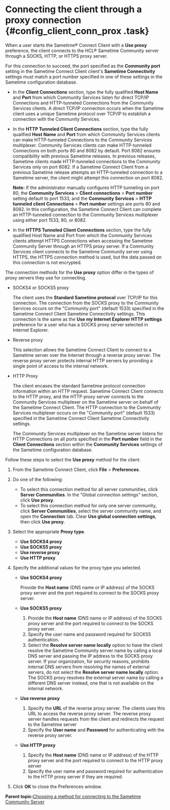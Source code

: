 # Connecting the client through a proxy connection {#config_client_conn_prox .task}

When a user starts the Sametime® Connect Client with a **Use proxy** preference, the client connects to the HCL® Sametime Community server through a SOCKS, HTTP, or HTTPS proxy server.

For this connection to succeed, the port specified as the **Community port** setting in the Sametime Connect Client client's **Sametime Connectivity** settings must match a port number specified in one of these settings in the Sametime configuration database.

-   In the **Client Connections** section, type the fully qualified **Host Name** and **Port** from which Community Services listen for direct TCP/IP Connections and HTTP-tunneled Connections from the Community Services clients. A direct TCP/IP connection occurs when the Sametime client uses a unique Sametime protocol over TCP/IP to establish a connection with the Community Services.
-   In the **HTTP Tunneled Client Connections** section, type the fully qualified **Host Name** and **Port** from which Community Services clients can make HTTP-tunneled Connections to the Community Services multiplexer. Community Services clients can make HTTP-tunneled Connections on both ports 80 and 8082 by default. Port 8082 ensures compatibility with previous Sametime releases. In previous releases, Sametime clients made HTTP-tunneled connections to the Community Services only on port 8082. If a Sametime Connect Client from a previous Sametime release attempts an HTTP-tunneled connection to a Sametime server, the client might attempt this connection on port 8082.

    **Note:** If the administrator manually configures HTTP tunneling on port 80, the **Community Services** \> **Client connections** \> **Port number** setting default to port 1533, and the **Community Services** \> **HTTP tunneled client Connections** \> **Port number** settings are ports 80 and 8082. In this configuration, the Sametime Connect Client can complete an HTTP-tunneled connection to the Community Services multiplexer using either port 1533, 80, or 8082.

-   In the **HTTPS Tunneled Client Connections** section, type the fully qualified Host Name and Port from which the Community Services clients attempt HTTPS Connections when accessing the Sametime Community Server through an HTTPS proxy server. If a Community Services client connects to the Sametime Community server using HTTPS, the HTTPS connection method is used, but the data passed on this connection is not encrypted.

The connection methods for the **Use proxy** option differ in the types of proxy servers they use for connecting.

-   SOCKS4 or SOCKS5 proxy

    The client uses the **Standard Sametime protocol** over TCP/IP for this connection. The connection from the SOCKS proxy to the Community Services occurs on the "Community port" \(default 1533\) specified in the Sametime Connect Client Sametime Connectivity settings. This connection is the same as the **Use my Internet Explorer HTTP settings** preference for a user who has a SOCKS proxy server selected in Internet Explorer.

-   Reverse proxy

    This selection allows the Sametime Connect Client to connect to a Sametime server over the Internet through a reverse proxy server. The reverse proxy server protects internal HTTP servers by providing a single point of access to the internal network.

-   HTTP Proxy

    The client encases the standard Sametime protocol connection information within an HTTP request. Sametime Connect Client connects to the HTTP proxy, and the HTTP proxy server connects to the Community Services multiplexer on the Sametime server on behalf of the Sametime Connect Client. The HTTP connection to the Community Services multiplexer occurs on the "Community port" \(default 1533\) specified in the Sametime Connect Client Sametime Connectivity settings.

    The Community Services multiplexer on the Sametime server listens for HTTP Connections on all ports specified in the **Port number** field in the **Client Connections** section within the **Community Services** settings of the Sametime configuration database.


Follow these steps to select the **Use proxy** method for the client.

1.  From the Sametime Connect Client, click **File** \> **Preferences**.

2.  Do one of the following:

    -   To select this connection method for all server communities, click **Server Communities**. In the "Global connection settings" section, click **Use proxy**.
    -   To select this connection method for only one server community, click **Server Communities**, select the server community name, and open the **Connection** tab. Clear **Use global connection settings**, then click **Use proxy**.
3.  Select the appropriate **Proxy type**.

    -   **Use SOCKS4 proxy**
    -   **Use SOCKS5 proxy**
    -   **Use reverse proxy**
    -   **Use HTTP proxy**
4.  Specify the additional values for the proxy type you selected.

    -   **Use SOCKS4 proxy**

        Provide the **Host name** \(DNS name or IP address\) of the SOCKS proxy server and the port required to connect to the SOCKS proxy server.

    -   **Use SOCKS5 proxy**
        1.  Provide the **Host name** \(DNS name or IP address\) of the SOCKS proxy server and the port required to connect to the SOCKS proxy server.
        2.  Specify the user name and password required for SOCKS5 authentication.
        3.  Select the **Resolve server name locally** option to have the client resolve the Sametime Community server name by calling a local DNS server and passing the IP address to the SOCKS proxy server. If your organization, for security reasons, prohibits internal DNS servers from resolving the names of external servers, do not select the **Resolve server name locally** option. The SOCKS proxy resolves the external server name by calling a different DNS server instead, one that is not available on the internal network.
    -   **Use reverse proxy**
        1.  Specify the **URL** of the reverse proxy server. The clients uses this URL to access the reverse proxy server. The reverse proxy server handles requests from the client and redirects the request to the Sametime server
        2.  Specify the **User name** and **Password** for authenticating with the reverse proxy server.
    -   **Use HTTP proxy**
        1.  Specify the **Host name** \(DNS name or IP address\) of the HTTP proxy server and the port required to connect to the HTTP proxy server
        2.  Specify the user name and password required for authentication to the HTTP proxy server if they are required.
5.  Click **OK** to close the Preferences window.


**Parent topic:**[Choosing a method for connecting to the Sametime Community Server](config_client_conn_meth_ov.md)

